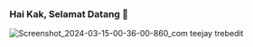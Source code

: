 ### Hai Kak, Selamat Datang 👋
![Screenshot_2024-03-15-00-36-00-860_com teejay trebedit](https://github.com/thebesttsunami/thebesttsunami/assets/162686236/211ade6b-bd71-4d55-ab75-a00c54d05310)
